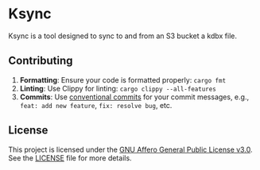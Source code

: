 # Ksync

Ksync is a tool designed to sync to and from an S3 bucket a kdbx file.

## Contributing

1. **Formatting**: Ensure your code is formatted properly: `cargo fmt`
2. **Linting**: Use Clippy for linting: `cargo clippy --all-features`
3. **Commits**: Use [conventional commits](https://www.conventionalcommits.org/en/v1.0.0/) for your commit messages, e.g., `feat: add new feature`, `fix: resolve bug`, etc.

## License

This project is licensed under the [GNU Affero General Public License v3.0](https://www.gnu.org/licenses/agpl-3.0.html). See the [LICENSE](LICENSE) file for more details.